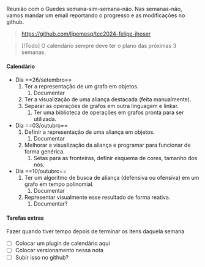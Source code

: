 Reunião com o Guedes semana-sim-semana-não. Nas semanas-não, vamos mandar um email reportando o progresso e as modificações no github.
>https://github.com/lipemesq/tcc2024-felipe-jhoser

> [!Todo] O calendário sempre deve ter o plano das próximas 3 semanas.
#### Calendário
- Dia  ==26/setembro==
	1. Ter a representação de um grafo em objetos.
		1. Documentar
	2. Ter a visualização de uma aliança destacada (feita manualmente).
	3. Separar as operações de grafos em outra linguagem e linkar.
		1. Ter uma biblioteca de operações em grafos pronta para ser utilizada.
- Dia ==03/outubro==
	1. Definir a representação de uma aliança em objetos.
		1. Documentar
	2. Melhorar a visualização da aliança e programar para funcionar de forma genérica.
		1. Setas para as fronteiras, definir esquema de cores, tamanho dos nós.
- Dia ==10/outubro==
	1. Ter um algoritmo de busca de aliança (defensiva ou ofensiva) em um grafo em tempo polinomial.
		1. Documentar
	2. Representar visualmente esse resultado de forma reativa.
		1. Documentar?

#### Tarefas extras
Fazer quando tiver tempo depois de terminar os itens daquela semana

- [ ] Colocar um plugin de calendário aqui
- [ ] Colocar versionamento nessa nota
- [ ] Subir isso no github?
